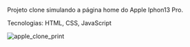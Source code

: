 Projeto clone simulando a página home do Apple Iphon13 Pro.

Tecnologias: HTML, CSS, JavaScript 

![apple_clone_print](https://user-images.githubusercontent.com/102860659/190021305-4ea6c3f0-4d8f-4e0d-b87e-093e6c154cfe.png)

